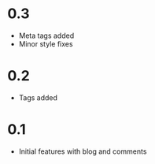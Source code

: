 # 0.3
- Meta tags added
- Minor style fixes

# 0.2
- Tags added

# 0.1
- Initial features with blog and comments
